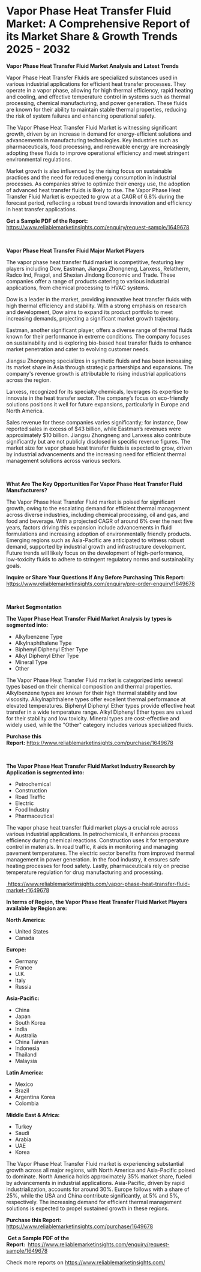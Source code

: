 <p><h1>Vapor Phase Heat Transfer Fluid Market: A Comprehensive Report of its Market Share & Growth Trends 2025 - 2032</h1></p><p><strong>Vapor Phase Heat Transfer Fluid Market Analysis and Latest Trends</strong></p>
<p><p>Vapor Phase Heat Transfer Fluids are specialized substances used in various industrial applications for efficient heat transfer processes. They operate in a vapor phase, allowing for high thermal efficiency, rapid heating and cooling, and effective temperature control in systems such as thermal processing, chemical manufacturing, and power generation. These fluids are known for their ability to maintain stable thermal properties, reducing the risk of system failures and enhancing operational safety.</p><p>The Vapor Phase Heat Transfer Fluid Market is witnessing significant growth, driven by an increase in demand for energy-efficient solutions and advancements in manufacturing technologies. Key industries such as pharmaceuticals, food processing, and renewable energy are increasingly adopting these fluids to improve operational efficiency and meet stringent environmental regulations.</p><p>Market growth is also influenced by the rising focus on sustainable practices and the need for reduced energy consumption in industrial processes. As companies strive to optimize their energy use, the adoption of advanced heat transfer fluids is likely to rise. The Vapor Phase Heat Transfer Fluid Market is expected to grow at a CAGR of 6.8% during the forecast period, reflecting a robust trend towards innovation and efficiency in heat transfer applications.</p></p>
<p><strong>Get a Sample PDF of the Report:&nbsp;</strong> <a href="https://www.reliablemarketinsights.com/enquiry/request-sample/1649678?utm_campaign=2642&utm_medium=2&utm_source=Github&utm_content=ia&utm_term=26032025&utm_id=vapor-phase-heat-transfer-fluid">https://www.reliablemarketinsights.com/enquiry/request-sample/1649678</a></p>
<p>&nbsp;</p>
<p><strong>Vapor Phase Heat Transfer Fluid Major Market Players</strong></p>
<p><p>The vapor phase heat transfer fluid market is competitive, featuring key players including Dow, Eastman, Jiangsu Zhongneng, Lanxess, Relatherm, Radco Ind, Fragol, and Shexian Jindong Economic and Trade. These companies offer a range of products catering to various industrial applications, from chemical processing to HVAC systems.</p><p>Dow is a leader in the market, providing innovative heat transfer fluids with high thermal efficiency and stability. With a strong emphasis on research and development, Dow aims to expand its product portfolio to meet increasing demands, projecting a significant market growth trajectory.</p><p>Eastman, another significant player, offers a diverse range of thermal fluids known for their performance in extreme conditions. The company focuses on sustainability and is exploring bio-based heat transfer fluids to enhance market penetration and cater to evolving customer needs.</p><p>Jiangsu Zhongneng specializes in synthetic fluids and has been increasing its market share in Asia through strategic partnerships and expansions. The company's revenue growth is attributable to rising industrial applications across the region.</p><p>Lanxess, recognized for its specialty chemicals, leverages its expertise to innovate in the heat transfer sector. The company’s focus on eco-friendly solutions positions it well for future expansions, particularly in Europe and North America.</p><p>Sales revenue for these companies varies significantly; for instance, Dow reported sales in excess of $43 billion, while Eastman’s revenues were approximately $10 billion. Jiangsu Zhongneng and Lanxess also contribute significantly but are not publicly disclosed in specific revenue figures. The market size for vapor phase heat transfer fluids is expected to grow, driven by industrial advancements and the increasing need for efficient thermal management solutions across various sectors.</p></p>
<p>&nbsp;</p>
<p><strong>What Are The Key Opportunities For Vapor Phase Heat Transfer Fluid Manufacturers?</strong></p>
<p><p>The Vapor Phase Heat Transfer Fluid market is poised for significant growth, owing to the escalating demand for efficient thermal management across diverse industries, including chemical processing, oil and gas, and food and beverage. With a projected CAGR of around 6% over the next five years, factors driving this expansion include advancements in fluid formulations and increasing adoption of environmentally friendly products. Emerging regions such as Asia-Pacific are anticipated to witness robust demand, supported by industrial growth and infrastructure development. Future trends will likely focus on the development of high-performance, low-toxicity fluids to adhere to stringent regulatory norms and sustainability goals.</p></p>
<p><strong>Inquire or Share Your Questions If Any Before Purchasing This Report:</strong> <a href="https://www.reliablemarketinsights.com/enquiry/pre-order-enquiry/1649678?utm_campaign=2642&utm_medium=2&utm_source=Github&utm_content=ia&utm_term=26032025&utm_id=vapor-phase-heat-transfer-fluid">https://www.reliablemarketinsights.com/enquiry/pre-order-enquiry/1649678</a></p>
<p>&nbsp;</p>
<p><strong>Market Segmentation</strong></p>
<p><strong>The Vapor Phase Heat Transfer Fluid Market Analysis by types is segmented into:</strong></p>
<p><ul><li>Alkylbenzene Type</li><li>Alkylnaphthalene Type</li><li>Biphenyl Diphenyl Ether Type</li><li>Alkyl Diphenyl Ether Type</li><li>Mineral Type</li><li>Other</li></ul></p>
<p><p>The Vapor Phase Heat Transfer Fluid market is categorized into several types based on their chemical composition and thermal properties. Alkylbenzene types are known for their high thermal stability and low viscosity. Alkylnaphthalene types offer excellent thermal performance at elevated temperatures. Biphenyl Diphenyl Ether types provide effective heat transfer in a wide temperature range. Alkyl Diphenyl Ether types are valued for their stability and low toxicity. Mineral types are cost-effective and widely used, while the "Other" category includes various specialized fluids.</p></p>
<p><strong>Purchase this Report:&nbsp;</strong><a href="https://www.reliablemarketinsights.com/purchase/1649678?utm_campaign=2642&utm_medium=2&utm_source=Github&utm_content=ia&utm_term=26032025&utm_id=vapor-phase-heat-transfer-fluid">https://www.reliablemarketinsights.com/purchase/1649678</a></p>
<p>&nbsp;</p>
<p><strong>The Vapor Phase Heat Transfer Fluid Market Industry Research by Application is segmented into:</strong></p>
<p><ul><li>Petrochemical</li><li>Construction</li><li>Road Traffic</li><li>Electric</li><li>Food Industry</li><li>Pharmaceutical</li></ul></p>
<p><p>The vapor phase heat transfer fluid market plays a crucial role across various industrial applications. In petrochemicals, it enhances process efficiency during chemical reactions. Construction uses it for temperature control in materials. In road traffic, it aids in monitoring and managing pavement temperatures. The electric sector benefits from improved thermal management in power generation. In the food industry, it ensures safe heating processes for food safety. Lastly, pharmaceuticals rely on precise temperature regulation for drug manufacturing and processing.</p></p>
<p><a href="https://www.reliablemarketinsights.com/vapor-phase-heat-transfer-fluid-market-r1649678?utm_campaign=2642&utm_medium=2&utm_source=Github&utm_content=ia&utm_term=26032025&utm_id=vapor-phase-heat-transfer-fluid">&nbsp;https://www.reliablemarketinsights.com/vapor-phase-heat-transfer-fluid-market-r1649678</a></p>
<p><strong>In terms of Region, the Vapor Phase Heat Transfer Fluid Market Players available by Region are:</strong></p>
<p>
    <p> <strong> North America: </strong>
        <ul>
            <li>United States</li>
            <li>Canada</li>
        </ul>
        </p> 
    <p> <strong> Europe: </strong>
        <ul>
            <li>Germany</li>
            <li>France</li>
            <li>U.K.</li>
            <li>Italy</li>
            <li>Russia</li>
        </ul>
        </p> 
    <p> <strong> Asia-Pacific: </strong>
        <ul>
            <li>China</li>
            <li>Japan</li>
            <li>South Korea</li>
            <li>India</li>
            <li>Australia</li>
            <li>China Taiwan</li>
            <li>Indonesia</li>
            <li>Thailand</li>
            <li>Malaysia</li>
        </ul>
        </p> 
    <p> <strong> Latin America: </strong>
        <ul>
            <li>Mexico</li>
            <li>Brazil</li>
            <li>Argentina Korea</li>
            <li>Colombia</li>
        </ul>
        </p> 
    <p> <strong> Middle East & Africa: </strong>
        <ul>
            <li>Turkey</li>
            <li>Saudi</li>
            <li>Arabia</li>
            <li>UAE</li>
            <li>Korea</li>
        </ul>
    </p>
    </p>
<p><p>The Vapor Phase Heat Transfer Fluid market is experiencing substantial growth across all major regions, with North America and Asia-Pacific poised to dominate. North America holds approximately 35% market share, fueled by advancements in industrial applications. Asia-Pacific, driven by rapid industrialization, accounts for around 30%. Europe follows with a share of 25%, while the USA and China contribute significantly, at 5% and 5%, respectively. The increasing demand for efficient thermal management solutions is expected to propel sustained growth in these regions.</p></p>
<p><strong>Purchase this Report: </strong><a href="https://www.reliablemarketinsights.com/purchase/1649678?utm_campaign=2642&utm_medium=2&utm_source=Github&utm_content=ia&utm_term=26032025&utm_id=vapor-phase-heat-transfer-fluid">https://www.reliablemarketinsights.com/purchase/1649678</a></p>
<p>&nbsp;<strong>Get a Sample PDF of the Report:&nbsp;&nbsp;</strong><a href="https://www.reliablemarketinsights.com/enquiry/request-sample/1649678?utm_campaign=2642&utm_medium=2&utm_source=Github&utm_content=ia&utm_term=26032025&utm_id=vapor-phase-heat-transfer-fluid">https://www.reliablemarketinsights.com/enquiry/request-sample/1649678</a></p>
<p><strong></strong></p>
<p>Check more reports on <a href="https://www.reliablemarketinsights.com/?utm_campaign=2642&utm_medium=2&utm_source=Github&utm_content=ia&utm_term=26032025&utm_id=vapor-phase-heat-transfer-fluid">https://www.reliablemarketinsights.com/</a></p>